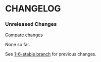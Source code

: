 # CHANGELOG

### Unreleased Changes

[Compare changes](https://github.com/codevise/pageflow-text-page/compare/1-6-stable...master)

None so far.

See
[1-6-stable branch](https://github.com/codevise/pageflow-text-page/blob/1-6-stable/CHANGELOG.md)
for previous changes.
